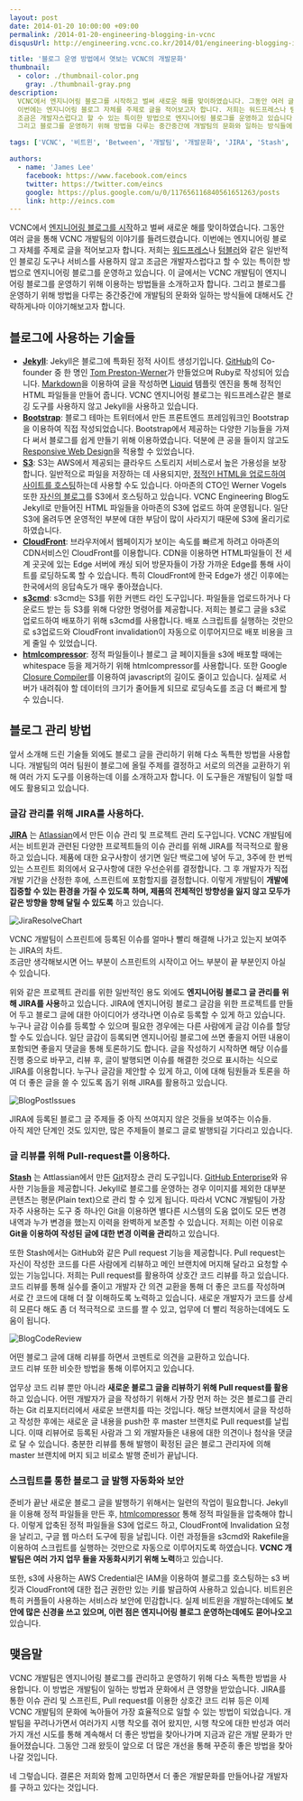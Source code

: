 ```yaml
---
layout: post
date: 2014-01-20 10:00:00 +09:00
permalink: /2014-01-20-engineering-blogging-in-vcnc
disqusUrl: http://engineering.vcnc.co.kr/2014/01/engineering-blogging-in-vcnc/

title: '블로그 운영 방법에서 엿보는 VCNC의 개발문화'
thumbnail:
  - color: ./thumbnail-color.png
    gray: ./thumbnail-gray.png
description:
  VCNC에서 엔지니어링 블로그를 시작하고 벌써 새로운 해를 맞이하였습니다. 그동안 여러 글을 통해 VCNC 개발팀의 이야기를 들려드렸습니다.
  이번에는 엔지니어링 블로그 자체를 주제로 글을 적어보고자 합니다. 저희는 워드프레스나 텀블러와 같은 일반적인 블로깅 도구나 서비스를 사용하지 않고
  조금은 개발자스럽다고 할 수 있는 특이한 방법으로 엔지니어링 블로그를 운영하고 있습니다. 이 글에서는 VCNC 개발팀이 엔지니어링 블로그를 운영하기 위해 이용하는 방법들을 소개하고자 합니다.
  그리고 블로그를 운영하기 위해 방법을 다루는 중간중간에 개발팀의 문화와 일하는 방식들에 대해서도 간략하게나마 이야기해보고자 합니다.

tags: ['VCNC', '비트윈', 'Between', '개발팀', '개발문화', 'JIRA', 'Stash', 'Jekyll', 'Sprint']

authors:
  - name: 'James Lee'
    facebook: https://www.facebook.com/eincs
    twitter: https://twitter.com/eincs
    google: https://plus.google.com/u/0/117656116840561651263/posts
    link: http://eincs.com
---
```


VCNC에서 [엔지니어링 블로그를 시작][helloworldengineeringblog]하고 벌써 새로운 해를 맞이하였습니다.
그동안 여러 글을 통해 VCNC 개발팀의 이야기를 들려드렸습니다. 이번에는 엔지니어링 블로그 자체를 주제로 글을 적어보고자 합니다.
저희는 [워드프레스][wordpress]나 [텀블러][tumblr]와 같은 일반적인 블로깅 도구나 서비스를 사용하지 않고
조금은 개발자스럽다고 할 수 있는 특이한 방법으로 엔지니어링 블로그를 운영하고 있습니다.
이 글에서는 VCNC 개발팀이 엔지니어링 블로그를 운영하기 위해 이용하는 방법들을 소개하고자 합니다.
그리고 블로그를 운영하기 위해 방법을 다루는 중간중간에 개발팀의 문화와 일하는 방식들에 대해서도 간략하게나마 이야기해보고자 합니다.

## 블로그에 사용하는 기술들

- **[Jekyll]**: Jekyll은 블로그에 특화된 정적 사이트 생성기입니다.
  [GitHub]의 Co-founder 중 한 명인 [Tom Preston-Werner]가 만들었으며 Ruby로 작성되어 있습니다.
  [Markdown]을 이용하여 글을 작성하면 [Liquid] 템플릿 엔진을 통해 정적인 HTML 파일들을 만들어 줍니다.
  VCNC 엔지니어링 블로그는 워드프레스같은 블로깅 도구를 사용하지 않고 Jekyll을 사용하고 있습니다.
- **[Bootstrap]**: 블로그 테마는 트위터에서 만든 프론트엔드 프레임워크인 Bootstrap을 이용하여 직접 작성되었습니다.
  Bootstrap에서 제공하는 다양한 기능들을 가져다 써서 블로그를 쉽게 만들기 위해 이용하였습니다.
  덕분에 큰 공을 들이지 않고도 [Responsive Web Design]을 적용할 수 있었습니다.
- **[S3]**: S3는 AWS에서 제공되는 클라우드 스토리지 서비스로서 높은 가용성을 보장합니다.
  일반적으로 파일을 저장하는 데 사용되지만, [정적인 HTML을 업로드하여 사이트를 호스팅][hostingons3]하는데 사용할 수도 있습니다.
  아마존의 CTO인 Werner Vogels 또한 [자신의 블로그][allthingsdistributed]를 S3에서 호스팅하고 있습니다.
  VCNC Engineering Blog도 Jekyll로 만들어진 HTML 파일들을 아마존의 S3에 업로드 하여 운영됩니다.
  일단 S3에 올려두면 운영적인 부분에 대한 부담이 많이 사라지기 때문에 S3에 올리기로 하였습니다.
- **[CloudFront]**: 브라우저에서 웹페이지가 보이는 속도를 빠르게 하려고 아마존의 CDN서비스인 CloudFront를 이용합니다.
  CDN을 이용하면 HTML파일들이 전 세계 곳곳에 있는 Edge 서버에 캐싱 되어 방문자들이 가장 가까운 Edge를 통해 사이트를 로딩하도록 할 수 있습니다.
  특히 CloudFront에 한국 Edge가 생긴 이후에는 한국에서의 응답속도가 매우 좋아졌습니다.
- **[s3cmd]**: s3cmd는 S3를 위한 커맨드 라인 도구입니다. 파일들을 업로드하거나 다운로드 받는 등 S3를 위해 다양한 명령어를 제공합니다.
  저희는 블로그 글을 s3로 업로드하여 배포하기 위해 s3cmd를 사용합니다.
  배포 스크립트를 실행하는 것만으로 s3업로드와 CloudFront invalidation이 자동으로 이루어지므로 배포 비용을 크게 줄일 수 있었습니다.
- **[htmlcompressor]**: 정적 파일들이나 블로그 글 페이지들을 s3에 배포할 때에는 whitespace 등을 제거하기 위해 htmlcompressor를 사용합니다.
  또한 Google [Closure Compiler]를 이용하여 javascript의 길이도 줄이고 있습니다.
  실제로 서버가 내려줘야 할 데이터의 크기가 줄어들게 되므로 로딩속도를 조금 더 빠르게 할 수 있습니다.

## 블로그 관리 방법

앞서 소개해 드린 기술들 외에도 블로그 글을 관리하기 위해 다소 독특한 방법을 사용합니다.
개발팀의 여러 팀원이 블로그에 올릴 주제를 결정하고 서로의 의견을 교환하기 위해 여러 가지 도구를 이용하는데 이를 소개하고자 합니다.
이 도구들은 개발팀이 일할 때에도 활용되고 있습니다.

### 글감 관리를 위해 JIRA를 사용하다.

**[JIRA]** 는 [Atlassian]에서 만든 이슈 관리 및 프로젝트 관리 도구입니다.
VCNC 개발팀에서는 비트윈과 관련된 다양한 프로젝트들의 이슈 관리를 위해 JIRA를 적극적으로 활용하고 있습니다.
제품에 대한 요구사항이 생기면 일단 백로그에 넣어 두고, 3주에 한 번씩 있는 스프린트 회의에서 요구사항에 대한 우선순위를 결정합니다.
그 후 개발자가 직접 개발 기간을 산정한 후에, 스프린트에 포함할지를 결정합니다.
이렇게 개발팀이 **개발에 집중할 수 있는 환경을 가질 수 있도록 하며,
제품의 전체적인 방향성을 잃지 않고 모두가 같은 방향을 향해 달릴 수 있도록** 하고 있습니다.

![JiraResolveChart]

<figcaption>VCNC 개발팀이 스프린트에 등록된 이슈를 얼마나 빨리 해결해 나가고 있는지 보여주는 JIRA의 차트.<br>
조금만 생각해보시면 어느 부분이 스프린트의 시작이고 어느 부분이 끝 부분인지 아실 수 있습니다.</figcaption>

위와 같은 프로젝트 관리를 위한 일반적인 용도 외에도 **엔지니어링 블로그 글 관리를 위해 JIRA를 사용**하고 있습니다.
JIRA에 엔지니어링 블로그 글감을 위한 프로젝트를 만들어 두고 블로그 글에 대한 아이디어가 생각나면 이슈로 등록할 수 있게 하고 있습니다.
누구나 글감 이슈를 등록할 수 있으며 필요한 경우에는 다른 사람에게 글감 이슈를 할당할 수도 있습니다.
일단 글감이 등록되면 엔지니어링 블로그에 쓰면 좋을지 어떤 내용이 포함되면 좋을지 댓글을 통해 토론하기도 합니다.
글을 작성하기 시작하면 해당 이슈를 진행 중으로 바꾸고, 리뷰 후, 글이 발행되면 이슈를 해결한 것으로 표시하는 식으로 JIRA를 이용합니다.
누구나 글감을 제안할 수 있게 하고, 이에 대해 팀원들과 토론을 하여 더 좋은 글을 쓸 수 있도록 돕기 위해 JIRA를 활용하고 있습니다.

![BlogPostIssues]

<figcaption>JIRA에 등록된 블로그 글 주제들 중 아직 쓰여지지 않은 것들을 보여주는 이슈들.<br>
아직 제안 단계인 것도 있지만, 많은 주제들이 블로그 글로 발행되길 기다리고 있습니다.</figcaption>

### 글 리뷰를 위해 Pull-request를 이용하다.

**[Stash]** 는 Attlassian에서 만든 [Git]저장소 관리 도구입니다. [GitHub Enterprise]와 유사한 기능들을 제공합니다.
Jekyll로 블로그를 운영하는 경우 이미지를 제외한 대부분 콘텐츠는 평문(Plain text)으로 관리 할 수 있게 됩니다.
따라서 VCNC 개발팀이 가장 자주 사용하는 도구 중 하나인 Git을 이용하면 별다른 시스템의 도움 없이도 모든 변경 내역과 누가 변경을 했는지 이력을 완벽하게 보존할 수 있습니다.
저희는 이런 이유로 **Git을 이용하여 작성된 글에 대한 변경 이력을 관리**하고 있습니다.

또한 Stash에서는 GitHub와 같은 Pull request 기능을 제공합니다.
Pull request는 자신이 작성한 코드를 다른 사람에게 리뷰하고 메인 브랜치에 머지해 달라고 요청할 수 있는 기능입니다.
저희는 Pull request를 활용하여 상호간 코드 리뷰를 하고 있습니다.
코드 리뷰를 통해 실수를 줄이고 개발자 간 의견 교환을 통해 더 좋은 코드를 작성하며 서로 간 코드에 대해 더 잘 이해하도록 노력하고 있습니다.
새로운 개발자가 코드를 상세히 모른다 해도 좀 더 적극적으로 코드를 짤 수 있고, 업무에 더 빨리 적응하는데에도 도움이 됩니다.

![BlogCodeReview]

<figcaption>어떤 블로그 글에 대해 리뷰를 하면서 코멘트로 의견을 교환하고 있습니다.<br>
코드 리뷰 또한 비슷한 방법을 통해 이루어지고 있습니다.</figcaption>

업무상 코드 리뷰 뿐만 아니라 **새로운 블로그 글을 리뷰하기 위해 Pull request를 활용**하고 있습니다.
어떤 개발자가 글을 작성하기 위해서 가장 먼저 하는 것은 블로그를 관리하는 Git 리포지터리에서 새로운 브랜치를 따는 것입니다.
해당 브랜치에서 글을 작성하고 작성한 후에는 새로운 글 내용을 push한 후 master 브랜치로 Pull request를 날립니다.
이때 리뷰어로 등록된 사람과 그 외 개발자들은 내용에 대한 의견이나 첨삭을 댓글로 달 수 있습니다.
충분한 리뷰를 통해 발행이 확정된 글은 블로그 관리자에 의해 master 브랜치에 머지 되고 비로소 발행 준비가 끝납니다.

### 스크립트를 통한 블로그 글 발행 자동화와 보안

준비가 끝난 새로운 블로그 글을 발행하기 위해서는 일련의 작업이 필요합니다.
Jekyll을 이용해 정적 파일들을 만든 후, [htmlcompressor] 통해 정적 파일들을 압축해야 합니다.
이렇게 압축된 정적 파일들을 S3에 업로드 하고, CloudFront에 Invalidation 요청을 날리고, 구글 웹 마스터 도구에 핑을 날립니다.
이런 과정들을 s3cmd와 Rakefile을 이용하여 스크립트를 실행하는 것만으로 자동으로 이루어지도록 하였습니다.
**VCNC 개발팀은 여러 가지 업무 들을 자동화시키기 위해 노력**하고 있습니다.

또한, s3에 사용하는 AWS Credential은 IAM을 이용하여 블로그를 호스팅하는 s3 버킷과 CloudFront에 대한 접근 권한만 있는 키를 발급하여 사용하고 있습니다.
비트윈은 특히 커플들이 사용하는 서비스라 보안에 민감합니다. 실제 비트윈을 개발하는데에도 **보안에 많은 신경을 쓰고 있으며, 이런 점은 엔지니어링 블로그 운영하는데에도 묻어나오고** 있습니다.

## 맺음말

VCNC 개발팀은 엔지니어링 블로그를 관리하고 운영하기 위해 다소 독특한 방법을 사용합니다. 이 방법은 개발팀이 일하는 방법과 문화에서 큰 영향을 받았습니다.
JIRA를 통한 이슈 관리 및 스프린트, Pull request를 이용한 상호간 코드 리뷰 등은 이제 VCNC 개발팀의 문화에 녹아들어 가장 효율적으로 일할 수 있는 방법이 되었습니다.
개발팀을 꾸려나가면서 여러가지 시행 착오를 겪어 왔지만, 시행 착오에 대한 반성과 여러가지 개선 시도를 통해 계속해서 더 좋은 방법을 찾아나가며 지금과 같은 개발 문화가 만들어졌습니다.
그동안 그래 왔듯이 앞으로 더 많은 개선을 통해 꾸준히 좋은 방법을 찾아 나갈 것입니다.

네 그렇습니다. 결론은 저희와 함께 고민하면서 더 좋은 개발문화를 만들어나갈 개발자를 구하고 있다는 것입니다.

[helloworldengineeringblog]: http://engineering.vcnc.co.kr/2013/04/hello-world/
[wordpress]: http://wordpress.org/
[github]: https://github.com
[tumblr]: https://www.tumblr.com/
[jekyll]: https://github.com/mojombo/jekyll
[tom preston-werner]: https://www.linkedin.com/pub/tom-preston-werner/4/122/382
[bootstrap]: http://getbootstrap.com/
[s3]: http://aws.amazon.com/s3/
[hostingons3]: http://docs.aws.amazon.com/AmazonS3/latest/dev/WebsiteHosting.html
[allthingsdistributed]: http://www.allthingsdistributed.com/
[cloudfront]: http://aws.amazon.com/cloudfront/
[s3cmd]: http://s3tools.org/s3cmd
[htmlcompressor]: https://code.google.com/p/htmlcompressor/
[liquid]: https://github.com/Shopify/liquid
[markdown]: http://daringfireball.net/projects/markdown/
[jira]: https://www.atlassian.com/software/jira
[stash]: https://www.atlassian.com/software/stash/overview
[github enterprise]: https://enterprise.github.com/
[responsive web design]: http://en.wikipedia.org/wiki/Responsive_web_design
[closure compiler]: https://developers.google.com/closure/compiler/
[atlassian]: https://www.atlassian.com/
[git]: http://www.git-scm.com/
[jiraresolvechart]: ./blog-jira-graph.jpg 'JIRA에서 이슈에 대한 해결 차트'
[blogpostissues]: ./blog-post-issues.png 'JIRA에 등록된 블로그 포스트 이슈들'
[blogcodereview]: ./blog-code-review.png '블로그 글에 대한 리뷰를 위한 코멘트'
